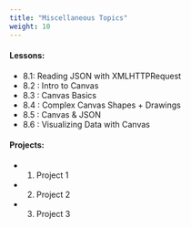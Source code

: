 ```yaml
---
title: "Miscellaneous Topics"
weight: 10
---
```


#### Lessons:

 - 8.1: Reading JSON with XMLHTTPRequest
 - 8.2 : Intro to Canvas
 - 8.3 : Canvas Basics
 - 8.4 : Complex Canvas Shapes + Drawings
 - 8.5 : Canvas & JSON
 - 8.6 : Visualizing Data with Canvas
 
#### Projects: 
 - 1. Project 1
 - 2. Project 2
 - 3. Project 3